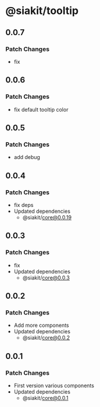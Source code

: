 # @siakit/tooltip

## 0.0.7

### Patch Changes

- fix

## 0.0.6

### Patch Changes

- fix default tooltip color

## 0.0.5

### Patch Changes

- add debug

## 0.0.4

### Patch Changes

- fix deps
- Updated dependencies
  - @siakit/core@0.0.19

## 0.0.3

### Patch Changes

- fix
- Updated dependencies
  - @siakit/core@0.0.3

## 0.0.2

### Patch Changes

- Add more components
- Updated dependencies
  - @siakit/core@0.0.2

## 0.0.1

### Patch Changes

- First version various components
- Updated dependencies
  - @siakit/core@0.0.1
